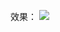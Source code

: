 效果：
![](https://github.com/Kevincyc99/Images-Store/raw/main/LearnOpenGL/Results/01_Hello_Window.png)
